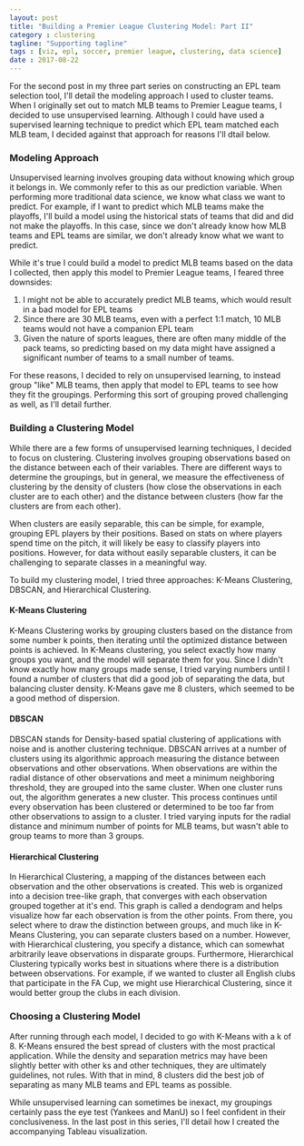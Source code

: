 ```yaml
---
layout: post
title: "Building a Premier League Clustering Model: Part II"
category : clustering
tagline: "Supporting tagline"
tags : [viz, epl, soccer, premier league, clustering, data science]
date : 2017-08-22
---
```


<p class="intro"><span class="dropcap">F</span>or the second post in my three part series on constructing an EPL team selection tool, I'll detail the modeling approach I used to cluster teams. When I originally set out to match MLB teams to Premier League teams, I decided to use unsupervised learning. Although I could have used a supervised learning technique to predict which EPL team matched each MLB team, I decided against that approach for reasons I'll dtail below. </p>

### Modeling Approach
Unsupervised learning involves grouping data without knowing which group it belongs in. We commonly refer to this as our prediction variable. When performing more traditional data science, we know what class we want to predict. For example, if I want to predict which MLB teams make the playoffs, I'll build a model using the historical stats of teams that did and did not make the playoffs. In this case, since we don't already know how MLB teams and EPL teams are similar, we don't already know what we want to predict.

While it's true I could build a model to predict MLB teams based on the data I collected, then apply this model to Premier League teams, I feared three downsides:

1. I might not be able to accurately predict MLB teams, which would result in a bad model for EPL teams
2. Since there are 30 MLB teams, even with a perfect 1:1 match, 10 MLB teams would not have a companion EPL team
3. Given the nature of sports leagues, there are often many middle of the pack teams, so predicting based on my data might have assigned a significant number of teams to a small number of teams.

For these reasons, I decided to rely on unsupervised learning, to instead group "like" MLB teams, then apply that model to EPL teams to see how they fit the groupings. Performing this sort of grouping proved challenging as well, as I'll detail further.

### Building a Clustering Model

While there are a few forms of unsupervised learning techniques, I decided to focus on clustering. Clustering involves grouping observations based on the distance between each of their variables. There are different ways to determine the groupings, but in general, we measure the effectiveness of clustering by the density of clusters (how close the observations in each cluster are to each other) and the distance between clusters (how far the clusters are from each other).

When clusters are easily separable, this can be simple, for example, grouping EPL players by their positions. Based on stats on where players spend time on the pitch, it will likely be easy to classify players into positions. However, for data without easily separable clusters, it can be challenging to separate classes in a meaningful way.

To build my clustering model, I tried three approaches: K-Means Clustering, DBSCAN, and Hierarchical Clustering.

#### K-Means Clustering
K-Means Clustering works by grouping clusters based on the distance from some number k points, then iterating until the optimized distance between points is achieved. In K-Means clustering, you select exactly how many groups you want, and the model will separate them for you. Since I didn't know exactly how many groups made sense, I tried varying numbers until I found a number of clusters that did a good job of separating the data, but balancing cluster density. K-Means gave me 8 clusters, which seemed to be a good method of dispersion.

#### DBSCAN
DBSCAN stands for Density-based spatial clustering of applications with noise and is another clustering technique. DBSCAN arrives at a number of clusters using its algorithmic approach measuring the distance between observations and other observations. When observations are within the radial distance of other observations and meet a minimum neighboring threshold, they are grouped into the same cluster. When one cluster runs out, the algorithm generates a new cluster. This process continues until every observation has been clustered or determined to be too far from other observations to assign to a cluster. I tried varying inputs for the radial distance and minimum number of points for MLB teams, but wasn't able to group teams to more than 3 groups.

#### Hierarchical Clustering
In Hierarchical Clustering, a mapping of the distances between each observation and the other observations is created. This web is organized into a decision tree-like graph, that converges with each observation grouped together at it's end. This graph is called a dendogram and helps visualize how far each observation is from the other points. From there, you select where to draw the distinction between groups, and much like in K-Means Clustering, you can separate clusters based on a number. However, with Hierarchical clustering, you specify a distance, which can somewhat arbitrarily leave observations in disparate groups. Furthermore, Hierarchical Clustering typically works best in situations where there is a distribution between observations. For example, if we wanted to cluster all English clubs that participate in the FA Cup, we might use Hierarchical Clustering, since it would better group the clubs in each division.

### Choosing a Clustering Model
After running through each model, I decided to go with K-Means with a k of 8. K-Means ensured the best spread of clusters with the most practical application. While the density and separation metrics may have been slightly better with other ks and other techniques, they are ultimately guidelines, not rules. With that in mind, 8 clusters did the best job of separating as many MLB teams and EPL teams as possible.

While unsupervised learning can sometimes be inexact, my groupings certainly pass the eye test (Yankees and ManU) so I feel confident in their conclusiveness. In the last post in this series, I'll detail how I created the accompanying Tableau visualization.
